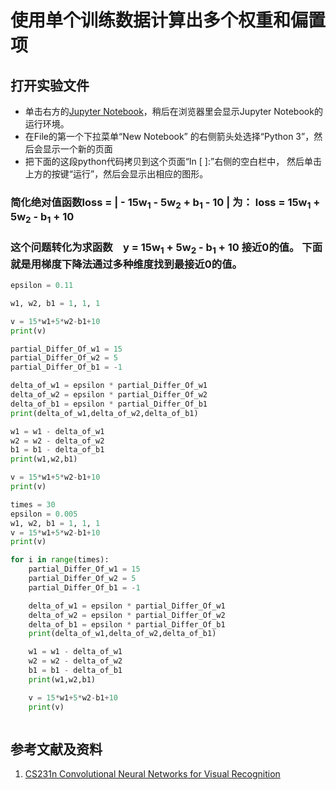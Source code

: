 # 使用单个训练数据计算出多个权重和偏置项

## 打开实验文件

- 单击右方的[Jupyter Notebook](https://mybinder.org/v2/gh/ipython/ipython-in-depth/master?filepath=binder/Index.ipynb)，稍后在浏览器里会显示Jupyter Notebook的运行环境。
- 在File的第一个下拉菜单“New Notebook” 的右侧箭头处选择“Python 3”，然后会显示一个新的页面
- 把下面的这段python代码拷贝到这个页面“In [ ]:”右侧的空白栏中， 然后单击上方的按键“运行”，然后会显示出相应的图形。

### 简化绝对值函数loss = | - 15w<sub>1</sub> - 5w<sub>2</sub> + b<sub>1</sub> - 10 | 为： loss = 15w<sub>1</sub> + 5w<sub>2</sub> - b<sub>1</sub> + 10 
### 这个问题转化为求函数　y = 15w<sub>1</sub> + 5w<sub>2</sub> - b<sub>1</sub> + 10 接近0的值。 下面就是用梯度下降法通过多种维度找到最接近0的值。

```python
epsilon = 0.11

w1, w2, b1 = 1, 1, 1

v = 15*w1+5*w2-b1+10
print(v)

partial_Differ_Of_w1 = 15
partial_Differ_Of_w2 = 5
partial_Differ_Of_b1 = -1

delta_of_w1 = epsilon * partial_Differ_Of_w1
delta_of_w2 = epsilon * partial_Differ_Of_w2
delta_of_b1 = epsilon * partial_Differ_Of_b1 
print(delta_of_w1,delta_of_w2,delta_of_b1)

w1 = w1 - delta_of_w1
w2 = w2 - delta_of_w2
b1 = b1 - delta_of_b1
print(w1,w2,b1)

v = 15*w1+5*w2-b1+10
print(v)
```

```python
times = 30
epsilon = 0.005
w1, w2, b1 = 1, 1, 1
v = 15*w1+5*w2-b1+10
print(v)

for i in range(times):
    partial_Differ_Of_w1 = 15
    partial_Differ_Of_w2 = 5
    partial_Differ_Of_b1 = -1

    delta_of_w1 = epsilon * partial_Differ_Of_w1
    delta_of_w2 = epsilon * partial_Differ_Of_w2
    delta_of_b1 = epsilon * partial_Differ_Of_b1 
    print(delta_of_w1,delta_of_w2,delta_of_b1)

    w1 = w1 - delta_of_w1
    w2 = w2 - delta_of_w2
    b1 = b1 - delta_of_b1
    print(w1,w2,b1)

    v = 15*w1+5*w2-b1+10
    print(v)
```

```python

```

## 参考文献及资料

1. [CS231n Convolutional Neural Networks for Visual Recognition](https://cs231n.github.io/neural-networks-case-study/)
